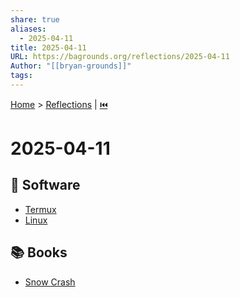```yaml
---
share: true
aliases:
  - 2025-04-11
title: 2025-04-11
URL: https://bagrounds.org/reflections/2025-04-11
Author: "[[bryan-grounds]]"
tags: 
---
```

[Home](../index.md) > [Reflections](./index.md) | [⏮️](./2025-04-10.md)  
# 2025-04-11  
## 💾 Software  
- [Termux](../software/termux.md)  
- [Linux](../software/linux.md)  
  
## 📚 Books  
- [Snow Crash](../books/snow-crash.md)